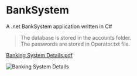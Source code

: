 # BankSystem
 A .net BankSystem application written in C#

> The database is stored in the accounts folder.  
> The passwords are stored in Operator.txt file. 

[Banking System Details.pdf](https://github.com/Khapra/BankSystem/files/10326835/Banking.System.Details.pdf)

![Banking System Details](https://user-images.githubusercontent.com/119013859/210125819-8cf44649-fe0c-4daf-bed9-01fda786bbb0.jpg)
